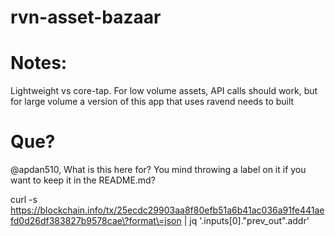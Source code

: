 # rvn-asset-bazaar

# Notes: 
Lightweight vs core-tap.  For low volume assets, API calls should work, but for large volume a version of this app that uses ravend needs to built 








# Que?
@apdan510, What is this here for?  You mind throwing a label on it if you want to keep it in the README.md?

curl -s https://blockchain.info/tx/25ecdc29903aa8f80efb51a6b41ac036a91fe441aefd0d26df383827b9578cae\?format\=json | jq '.inputs[0]."prev_out".addr'
